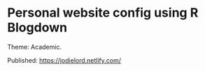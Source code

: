 # Personal website config using R Blogdown

Theme: Academic.

Published: https://jodielord.netlify.com/
